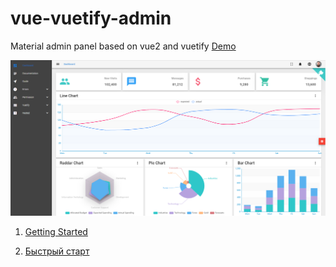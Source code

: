# vue-vuetify-admin
Material admin panel based on vue2 and vuetify [Demo](https://nelsoneax.github.io/)

![Dashboard preview](./docs/img/dashboard.png)


1. [Getting Started](./docs/en/getting-started.md)

1. [Быстрый старт](./docs/ru/getting-started.md)